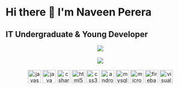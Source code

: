 # Hi there 👋 I'm Naveen Perera

## IT Undergraduate & Young Developer

<div align="center">
  <img src="https://github-readme-stats.vercel.app/api?username=nveen9&show_icons=true&theme=transparent"/> 
</div>
</br>
<div align="center">
  <img src="https://github-readme-stats.vercel.app/api/top-langs/?username=nveen9&layout=compact&langs_count=8&theme=transparent"/> 
</div>
</br>
<div align="center">
  <img src="https://cdn.jsdelivr.net/gh/devicons/devicon/icons/javascript/javascript-original.svg" height="35" width="35" alt="javascript logo"  />
  <img src="https://cdn.jsdelivr.net/gh/devicons/devicon/icons/java/java-original.svg" height="35" width="35" alt="java logo"  />
  <img src="https://cdn.jsdelivr.net/gh/devicons/devicon/icons/csharp/csharp-original.svg" height="35" width="35" alt="csharp logo"  />
  <img src="https://cdn.jsdelivr.net/gh/devicons/devicon/icons/html5/html5-original.svg" height="35" width="35" alt="html5 logo"  />
  <img src="https://cdn.jsdelivr.net/gh/devicons/devicon/icons/css3/css3-original.svg" height="35" width="35" alt="css3 logo"  />
  <img src="https://cdn.jsdelivr.net/gh/devicons/devicon/icons/android/android-original.svg" height="35" width="35" alt="android logo"  />
  <img src="https://cdn.jsdelivr.net/gh/devicons/devicon/icons/mysql/mysql-original.svg" height="35" width="35" alt="mysql logo"  />
  <img src="https://cdn.jsdelivr.net/gh/devicons/devicon/icons/microsoftsqlserver/microsoftsqlserver-plain.svg" height="35" width="35" alt="microsoftsqlserver logo"  />
  <img src="https://cdn.jsdelivr.net/gh/devicons/devicon/icons/firebase/firebase-plain.svg" height="35" width="35" alt="firebase logo"  />
  <img src="https://cdn.jsdelivr.net/gh/devicons/devicon/icons/visualstudio/visualstudio-plain.svg" height="35" width="35" alt="visualstudio logo"  />
</div>
